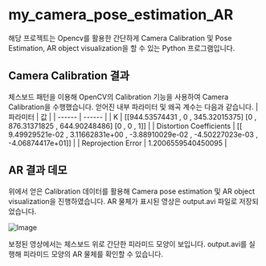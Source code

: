 # my_camera_pose_estimation_AR

해당 프로젝트는 Opencv를 활용한 간단하게 Camera Calibration 및 Pose Estimation, AR object visualization을 할 수 있는 Python 프로그램입니다.

## Camera Calibration  결과

체스보드 패턴을 이용해 OpenCV의 Calibration 기능을 사용하여 Camera Calibration을 수행했습니다. 얻어진 내부 파라미터 및 왜곡 계수는 다음과 같습니다.
| 파라미터 | 값 |
| ------ | ------ |
| K | [[944.53574431 ,  0 ,  345.32015375] [0 ,      876.31371825 , 644.90248486] [0 , 0 , 1]] |
| Distortion Coefficients | [[ 9.49929521e-02 , 3.11662831e+00 , -3.88910029e-02  , -4.50227023e-03  , -4.06874417e+01]] |
| Reprojection Error | 1.2006559540450095 |

## AR 결과 데모

위에서 얻은 Calibration 데이터를 활용해 Camera pose estimation 및 AR object visualization을 진행하였습니다. AR 물체가 표시된 영상은 output.avi 파일로 저장되었습니다.

![Image](https://github.com/user-attachments/assets/a5b6baf1-725a-48c6-905b-17e027460b56)

보정된 영상에서는 체스보드 위로 간단한 피라미드 모양이 보입니다. output.avi를 실행해 피라미드 모양의 AR 물체를 확인할 수 있습니다.
